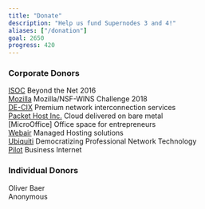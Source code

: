 ```yaml
---
title: "Donate"
description: "Help us fund Supernodes 3 and 4!"
aliases: ["/donation"]
goal: 2650
progress: 420
---
```


### Corporate Donors

[ISOC](https://www.internetsociety.org/) Beyond the Net 2016  
[Mozilla](https://foundation.mozilla.org/) Mozilla/NSF-WINS Challenge 2018  
[DE-CIX](https://de-cix.net/) Premium network interconnection services  
[Packet Host Inc.](https://www.packet.net/) Cloud delivered on bare metal  
[MicroOffice] Office space for entrepreneurs  
[Webair](https://www.webair.com/) Managed Hosting solutions  
[Ubiquiti](https://www.ui.com/) Democratizing Professional Network Technology  
[Pilot](https://www.pilotfiber.com/) Business Internet  

### Individual Donors

Oliver Baer  
Anonymous
